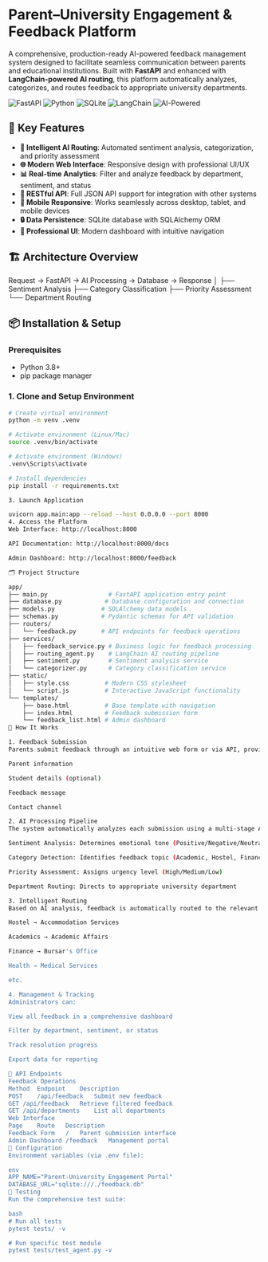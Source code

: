 # Parent–University Engagement & Feedback Platform

A comprehensive, production-ready AI-powered feedback management system designed to facilitate seamless communication between parents and educational institutions. Built with **FastAPI** and enhanced with **LangChain-powered AI routing**, this platform automatically analyzes, categorizes, and routes feedback to appropriate university departments.

![FastAPI](https://img.shields.io/badge/FastAPI-005571?style=for-the-badge&logo=fastapi)
![Python](https://img.shields.io/badge/Python-3776AB?style=for-the-badge&logo=python&logoColor=white)
![SQLite](https://img.shields.io/badge/SQLite-07405E?style=for-the-badge&logo=sqlite&logoColor=white)
![LangChain](https://img.shields.io/badge/LangChain-FF6B00?style=for-the-badge)
![AI-Powered](https://img.shields.io/badge/AI-Powered-FF6B00?style=for-the-badge)

## 🚀 Key Features

- **🤖 Intelligent AI Routing**: Automated sentiment analysis, categorization, and priority assessment
- **🌐 Modern Web Interface**: Responsive design with professional UI/UX
- **📊 Real-time Analytics**: Filter and analyze feedback by department, sentiment, and status
- **🔌 RESTful API**: Full JSON API support for integration with other systems
- **📱 Mobile Responsive**: Works seamlessly across desktop, tablet, and mobile devices
- **🔒 Data Persistence**: SQLite database with SQLAlchemy ORM
- **🎨 Professional UI**: Modern dashboard with intuitive navigation

## 🏗️ Architecture Overview
Request → FastAPI → AI Processing → Database → Response
│
├── Sentiment Analysis
├── Category Classification
├── Priority Assessment
└── Department Routing

## 📦 Installation & Setup

### Prerequisites

- Python 3.8+
- pip package manager

### 1. Clone and Setup Environment

```bash
# Create virtual environment
python -m venv .venv

# Activate environment (Linux/Mac)
source .venv/bin/activate

# Activate environment (Windows)
.venv\Scripts\activate

# Install dependencies
pip install -r requirements.txt

3. Launch Application

uvicorn app.main:app --reload --host 0.0.0.0 --port 8000
4. Access the Platform
Web Interface: http://localhost:8000

API Documentation: http://localhost:8000/docs

Admin Dashboard: http://localhost:8000/feedback

🗂️ Project Structure

app/
├── main.py                 # FastAPI application entry point
├── database.py            # Database configuration and connection
├── models.py             # SQLAlchemy data models
├── schemas.py            # Pydantic schemas for API validation
├── routers/
│   └── feedback.py       # API endpoints for feedback operations
├── services/
│   ├── feedback_service.py # Business logic for feedback processing
│   ├── routing_agent.py    # LangChain AI routing pipeline
│   ├── sentiment.py        # Sentiment analysis service
│   └── categorizer.py      # Category classification service
├── static/
│   ├── style.css          # Modern CSS stylesheet
│   └── script.js          # Interactive JavaScript functionality
└── templates/
    ├── base.html          # Base template with navigation
    ├── index.html         # Feedback submission form
    └── feedback_list.html # Admin dashboard
🎯 How It Works

1. Feedback Submission
Parents submit feedback through an intuitive web form or via API, providing:

Parent information

Student details (optional)

Feedback message

Contact channel

2. AI Processing Pipeline
The system automatically analyzes each submission using a multi-stage AI pipeline:

Sentiment Analysis: Determines emotional tone (Positive/Negative/Neutral)

Category Detection: Identifies feedback topic (Academic, Hostel, Finance, etc.)

Priority Assessment: Assigns urgency level (High/Medium/Low)

Department Routing: Directs to appropriate university department

3. Intelligent Routing
Based on AI analysis, feedback is automatically routed to the relevant department:

Hostel → Accommodation Services

Academics → Academic Affairs

Finance → Bursar's Office

Health → Medical Services

etc.

4. Management & Tracking
Administrators can:

View all feedback in a comprehensive dashboard

Filter by department, sentiment, or status

Track resolution progress

Export data for reporting

📡 API Endpoints
Feedback Operations
Method	Endpoint	Description
POST	/api/feedback	Submit new feedback
GET	/api/feedback	Retrieve filtered feedback
GET	/api/departments	List all departments
Web Interface
Page	Route	Description
Feedback Form	/	Parent submission interface
Admin Dashboard	/feedback	Management portal
🔧 Configuration
Environment variables (via .env file):

env
APP_NAME="Parent-University Engagement Portal"
DATABASE_URL="sqlite:///./feedback.db"
🧪 Testing
Run the comprehensive test suite:

bash
# Run all tests
pytest tests/ -v

# Run specific test module
pytest tests/test_agent.py -v


